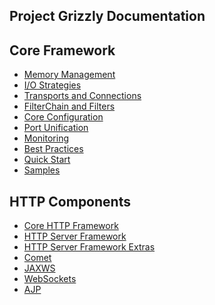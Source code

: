## Project Grizzly Documentation

## Core Framework

* [Memory Management][mm]
* [I/O Strategies][io]
* [Transports and Connections][tac]
* [FilterChain and Filters][faf]
* [Core Configuration][cc]
* [Port Unification][pu]
* [Monitoring][mon]
* [Best Practices][bp]
* [Quick Start][qs]
* [Samples][cs]

[mm]: memory.html
[io]: iostrategies.html
[tac]: transportsconnections.html
[faf]: filterchainfilters.html
[cc]: coreconfig.html
[pu]: portunification.html
[mon]: monitoring.html
[bp]: bestpractices.html
[qs]: quickstart.html
[cs]: samples.html

## HTTP Components

* [Core HTTP Framework][http]
* [HTTP Server Framework][https]
* [HTTP Server Framework Extras][httpse]
* [Comet][c]
* [JAXWS][jax]
* [WebSockets][ws]
* [AJP][ajp]

[http]: httpframework.html
[https]: httpserverframework.html
[httpse]: httpserverframeworkextras.html
[c]: comet.html
[jax]: jaxws.html
[ws]: websockets.html
[ajp]: ajp.html